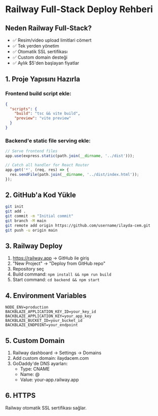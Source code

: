 # Railway Full-Stack Deploy Rehberi

## Neden Railway Full-Stack?
- ✅ Resim/video upload limitlari cömert
- ✅ Tek yerden yönetim
- ✅ Otomatik SSL sertifikası
- ✅ Custom domain desteği
- ✅ Aylık $5'den başlayan fiyatlar

## 1. Proje Yapısını Hazırla

### Frontend build script ekle:
```json
{
  "scripts": {
    "build": "tsc && vite build",
    "preview": "vite preview"
  }
}
```

### Backend'e static file serving ekle:
```javascript
// Serve frontend files
app.use(express.static(path.join(__dirname, '../dist')));

// Catch all handler for React Router
app.get('*', (req, res) => {
  res.sendFile(path.join(__dirname, '../dist/index.html'));
});
```

## 2. GitHub'a Kod Yükle
```bash
git init
git add .
git commit -m "Initial commit"
git branch -M main
git remote add origin https://github.com/username/ilayda-cem.git
git push -u origin main
```

## 3. Railway Deploy
1. https://railway.app → GitHub ile giriş
2. "New Project" → "Deploy from GitHub repo"
3. Repository seç
4. Build command: `npm install && npm run build`
5. Start command: `cd backend && npm start`

## 4. Environment Variables
```
NODE_ENV=production
BACKBLAZE_APPLICATION_KEY_ID=your_key_id
BACKBLAZE_APPLICATION_KEY=your_app_key
BACKBLAZE_BUCKET_ID=your_bucket_id
BACKBLAZE_ENDPOINT=your_endpoint
```

## 5. Custom Domain
1. Railway dashboard → Settings → Domains
2. Add custom domain: ilaydacem.com
3. GoDaddy'de DNS ayarları:
   - Type: CNAME
   - Name: @
   - Value: your-app.railway.app

## 6. HTTPS
Railway otomatik SSL sertifikası sağlar.
